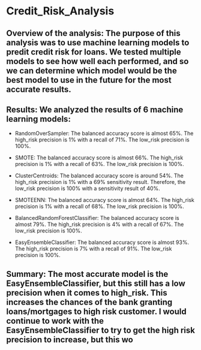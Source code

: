 # Credit_Risk_Analysis

## Overview of the analysis: The purpose of this analysis was to use machine learning models to predit credit risk for loans. We tested multiple models to see how well each performed, and so we can determine which model would be the best model to use in the future for the most accurate results.

## Results: We analyzed the results of 6 machine learning models:

* RandomOverSampler: The balanced accuracy score is almost 65%. The high_risk precision is 1% with a recall of 71%. The low_risk precision is 100%.

* SMOTE: The balanced accuracy score is almost 66%. The high_risk precision is 1% with a recall of 63%. The low_risk precision is 100%.

* ClusterCentroids: The balanced accuracy score is around 54%. The high_risk precision is 1% with a 69% sensitivity result. Therefore, the low_risk precision is 100% with a sensitivity result of 40%.

* SMOTEENN: The balanced accuracy score is almost 64%. The high_risk precision is 1% with a recall of 68%. The low_risk precision is 100%.

* BalancedRandomForestClassifier: The balanced accuracy score is almost 79%. The high_risk precision is 4% with a recall of 67%. The low_risk precision is 100%.

* EasyEnsembleClassifier: The balanced accuracy score is almost 93%. The high_risk precision is 7% with a recall of 91%. The low_risk precision is 100%.

## Summary: The most accurate model is the EasyEnsembleClassifier, but this still has a low precision when it comes to high_risk. This increases the chances of the bank granting loans/mortgages to high risk customer. I would continue to work with the EasyEnsembleClassifier to try to get the high risk precision to increase, but this wo